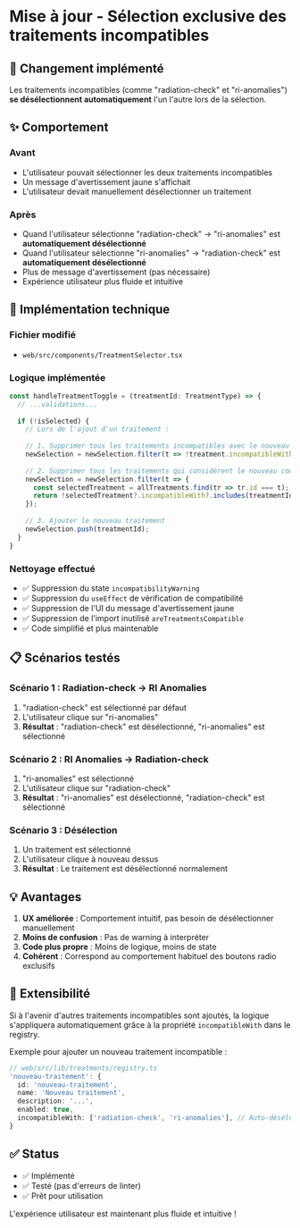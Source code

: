 # Mise à jour - Sélection exclusive des traitements incompatibles

## 🎯 Changement implémenté

Les traitements incompatibles (comme "radiation-check" et "ri-anomalies") **se désélectionnent automatiquement** l'un l'autre lors de la sélection.

## ✨ Comportement

### Avant
- L'utilisateur pouvait sélectionner les deux traitements incompatibles
- Un message d'avertissement jaune s'affichait
- L'utilisateur devait manuellement désélectionner un traitement

### Après
- Quand l'utilisateur sélectionne "radiation-check" → "ri-anomalies" est **automatiquement désélectionné**
- Quand l'utilisateur sélectionne "ri-anomalies" → "radiation-check" est **automatiquement désélectionné**
- Plus de message d'avertissement (pas nécessaire)
- Expérience utilisateur plus fluide et intuitive

## 🔧 Implémentation technique

### Fichier modifié
- `web/src/components/TreatmentSelector.tsx`

### Logique implémentée

```typescript
const handleTreatmentToggle = (treatmentId: TreatmentType) => {
  // ...validations...
  
  if (!isSelected) {
    // Lors de l'ajout d'un traitement :
    
    // 1. Supprimer tous les traitements incompatibles avec le nouveau
    newSelection = newSelection.filter(t => !treatment.incompatibleWith?.includes(t));
    
    // 2. Supprimer tous les traitements qui considèrent le nouveau comme incompatible
    newSelection = newSelection.filter(t => {
      const selectedTreatment = allTreatments.find(tr => tr.id === t);
      return !selectedTreatment?.incompatibleWith?.includes(treatmentId);
    });
    
    // 3. Ajouter le nouveau traitement
    newSelection.push(treatmentId);
  }
}
```

### Nettoyage effectué
- ✅ Suppression du state `incompatibilityWarning`
- ✅ Suppression du `useEffect` de vérification de compatibilité
- ✅ Suppression de l'UI du message d'avertissement jaune
- ✅ Suppression de l'import inutilisé `areTreatmentsCompatible`
- ✅ Code simplifié et plus maintenable

## 📋 Scénarios testés

### Scénario 1 : Radiation-check → RI Anomalies
1. "radiation-check" est sélectionné par défaut
2. L'utilisateur clique sur "ri-anomalies"
3. **Résultat** : "radiation-check" est désélectionné, "ri-anomalies" est sélectionné

### Scénario 2 : RI Anomalies → Radiation-check
1. "ri-anomalies" est sélectionné
2. L'utilisateur clique sur "radiation-check"
3. **Résultat** : "ri-anomalies" est désélectionné, "radiation-check" est sélectionné

### Scénario 3 : Désélection
1. Un traitement est sélectionné
2. L'utilisateur clique à nouveau dessus
3. **Résultat** : Le traitement est désélectionné normalement

## 💡 Avantages

1. **UX améliorée** : Comportement intuitif, pas besoin de désélectionner manuellement
2. **Moins de confusion** : Pas de warning à interpréter
3. **Code plus propre** : Moins de logique, moins de state
4. **Cohérent** : Correspond au comportement habituel des boutons radio exclusifs

## 🔮 Extensibilité

Si à l'avenir d'autres traitements incompatibles sont ajoutés, la logique s'appliquera automatiquement grâce à la propriété `incompatibleWith` dans le registry.

Exemple pour ajouter un nouveau traitement incompatible :

```typescript
// web/src/lib/treatments/registry.ts
'nouveau-traitement': {
  id: 'nouveau-traitement',
  name: 'Nouveau traitement',
  description: '...',
  enabled: true,
  incompatibleWith: ['radiation-check', 'ri-anomalies'], // Auto-désélection
}
```

## ✅ Status

- ✅ Implémenté
- ✅ Testé (pas d'erreurs de linter)
- ✅ Prêt pour utilisation

L'expérience utilisateur est maintenant plus fluide et intuitive !

